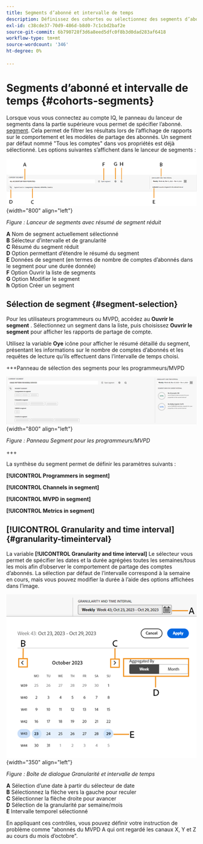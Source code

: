 ```yaml
---
title: Segments d’abonné et intervalle de temps
description: Définissez des cohortes ou sélectionnez des segments d’abonnés pour évaluer les possibilités et les modèles de partage de compte des visionneuses de canaux afin d’utiliser des outils graphiques et des rapports dans le compte IQ.
exl-id: c38cde37-70d9-486d-b8d0-7c1cbd2baf2e
source-git-commit: 6b790728f3d6a8eed5dfc0f8b3d0dad283af6418
workflow-type: tm+mt
source-wordcount: '346'
ht-degree: 0%

---
```



# Segments d’abonné et intervalle de temps {#cohorts-segments}


Lorsque vous vous connectez au compte IQ, le panneau du lanceur de segments dans la partie supérieure vous permet de spécifier l’abonné. [segment](/help/accountiq/product-concepts.md#segment-segmet-def). Cela permet de filtrer les résultats lors de l’affichage de rapports sur le comportement et les modèles de partage des abonnés. Un segment par défaut nommé &quot;Tous les comptes&quot; dans vos propriétés est déjà sélectionné. Les options suivantes s’affichent dans le lanceur de segments :

![](assets/new-segment-selector-collapsed.png){width="800" align="left"}

*Figure : Lanceur de segments avec résumé de segment réduit*

**A** Nom de segment actuellement sélectionné<br/>
**B** Sélecteur d’intervalle et de granularité<br/>
**C** Résumé du segment réduit<br/>
**D** Option permettant d’étendre le résumé du segment<br/>
**E** Données de segment (en termes de nombre de comptes d’abonnés dans le segment pour une durée donnée)<br/>
**F** Option Ouvrir la liste de segments<br/>
**G** Option Modifier le segment<br/>
**h** Option Créer un segment<br/>

## Sélection de segment {#segment-selection}

Pour les utilisateurs programmeurs ou MVPD, accédez au **Ouvrir le segment** . Sélectionnez un segment dans la liste, puis choisissez **Ouvrir le segment** pour afficher les rapports de partage de compte.

Utilisez la variable **Oye** icône pour afficher le résumé détaillé du segment, présentant les informations sur le nombre de comptes d’abonnés et les requêtes de lecture qu’ils effectuent dans l’intervalle de temps choisi.

+++Panneau de sélection des segments pour les programmeurs/MVPD

![](assets/segment-panel-programmers-mvpds.png) {width="800" align="left"}

*Figure : Panneau Segment pour les programmeurs/MVPD*

+++

La synthèse du segment permet de définir les paramètres suivants :

**[!UICONTROL Programmers in segment]**

**[!UICONTROL Channels in segment]**

**[!UICONTROL MVPD in segment]**

**[!UICONTROL Metrics in segment]**

<!-- The definitions of these parameters will be defined in the glossary article-->

## [!UICONTROL Granularity and time interval] {#granularity-timeinterval}

La variable **[!UICONTROL Granularity and time interval]** Le sélecteur vous permet de spécifier les dates et la durée agrégées toutes les semaines/tous les mois afin d’observer le comportement de partage des comptes d’abonnés. La sélection par défaut de l’intervalle correspond à la semaine en cours, mais vous pouvez modifier la durée à l’aide des options affichées dans l’image.

![[!UICONTROL Granularity and timeinterval]](assets/granularity-timeinterval-weekwise.png){width="350" align="left"}

*Figure : Boîte de dialogue Granularité et intervalle de temps*

**A** Sélection d’une date à partir du sélecteur de date<br/>
**B** Sélectionnez la flèche vers la gauche pour reculer<br/>
**C** Sélectionner la flèche droite pour avancer<br/>
**D** Sélection de la granularité par semaine/mois<br/>
**E** Intervalle temporel sélectionné<br/>

En appliquant ces contrôles, vous pouvez définir votre instruction de problème comme &quot;abonnés du MVPD A qui ont regardé les canaux X, Y et Z au cours du mois d’octobre&quot;.

